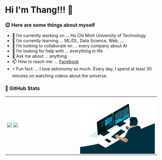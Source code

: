 # Hi I'm Thang!!! :wave:
### :blush: Here are some things about myself
- 🔭 I’m currently working on ... Ho Chi Minh University of Technology
- 🌱 I’m currently learning ... ML/DL, Data Science, Web, ...
- 👯 I’m looking to collaborate on ... every company about AI
- 🤔 I’m looking for help with ... everything in life
- 💬 Ask me about ... anything 
- 📫 How to reach me: ... [Facebook](https://www.facebook.com/thang.huu.94651774)
- ⚡ Fun fact: ... I love astronomy so much. Every day, I spend at least 30 minutes on watching videos about the universe. 

### :dragon: GitHub Stats

<table>
<tr>
  <td width="48%">
    <img src="https://github-readme-stats.vercel.app/api?username=HuuThang-1402&show_icons=true&hide=contribs,issues&hide_border=true" />
    <img src="https://github-readme-stats.vercel.app/api/top-langs/?username=HuuThang-1402&layout=compact&show_icons=true&hide_border=true" />
  </td>
  <td width="52%"><img alt="gif" align="right" src="https://github.com/CodexploreRepo/CodexploreRepo/blob/4b03702a4b5f9f9770b6aee0fb4c8e6d76e81522/.github/assets/coding.gif"/></td>
</tr>
<table>
